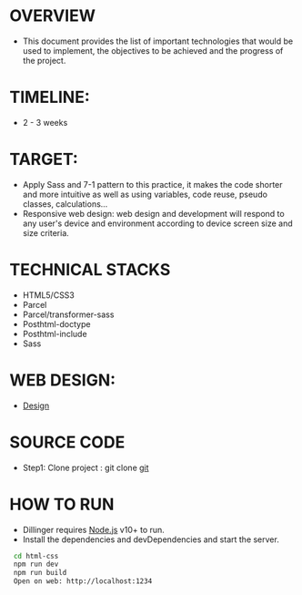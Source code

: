 <h1>OVERVIEW</h1> 
<ul><li>This document provides the list of important technologies that would be used to implement, the objectives to be achieved and the progress of the project.</li></ul>
<h1>TIMELINE:</h1>
<ul><li>2 - 3 weeks</li></ul>
<h1>TARGET:</h1>
<ul>
  <li>Apply Sass and 7-1 pattern to this practice, it makes the code shorter and more intuitive as well as using variables, code reuse, pseudo classes, calculations...</li>
  <li>Responsive web design: web design and development will respond to any user's device and environment according to device screen size and size criteria.</li>
</ul>
<h1>TECHNICAL STACKS</h1>
<ul>
  <li>HTML5/CSS3</li>
  <li>Parcel</li>
  <li>Parcel/transformer-sass</li>
  <li>Posthtml-doctype</li>
  <li>Posthtml-include</li>
  <li>Sass</li>
</ul>
<h1>WEB DESIGN:</h1>
<ul><li><a href="https://www.figma.com/design/6yZQf1Iusa3NKDe47dTQim/DESIGN-D-P-L?node-id=0-1&p=f&m=dev">Design</a></li></ul>
<h1>SOURCE CODE</h1>
<ul><li>Step1: Clone project : git clone <a href="https://github.com/NguyenHaiDang45/html-css.git">git</a></li></ul>
<h1>HOW TO RUN</h1>
<ul>
  <li>Dillinger requires <a href="https://nodejs.org/en">Node.js</a> v10+ to run.</li>
  <li>Install the dependencies and devDependencies and start the server.</li>
</ul>

```sh
 cd html-css
 npm run dev
 npm run build
 Open on web: http://localhost:1234
 ```
